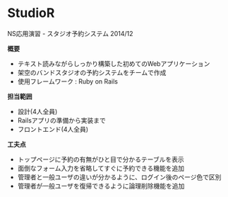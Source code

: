 # StudioR


NS応用演習 - スタジオ予約システム
2014/12

**概要**

- テキスト読みながらしっかり構築した初めてのWebアプリケーション
- 架空のバンドスタジオの予約システムをチームで作成
- 使用フレームワーク : Ruby on Rails

**担当範囲**

- 設計(4人全員)
- Railsアプリの準備から実装まで
- フロントエンド(4人全員)

**工夫点**

- トップページに予約の有無がひと目で分かるテーブルを表示
- 面倒なフォーム入力を省略してすぐに予約できる機能を追加
- 管理者と一般ユーザの違いが分かるように、ログイン後のページ色で区別
- 管理者が一般ユーザを復帰できるように論理削除機能を追加
